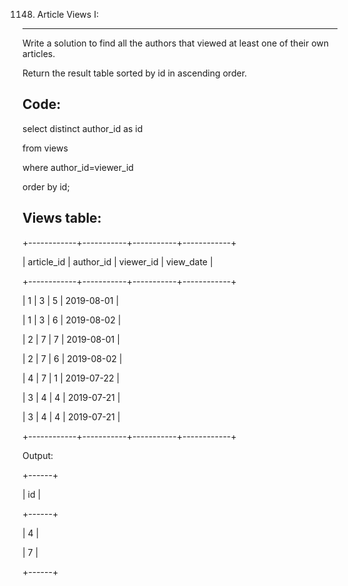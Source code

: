 1148. Article Views I:
---------------------

Write a solution to find all the authors that viewed at least one of their own articles.

Return the result table sorted by id in ascending order.


Code:
----
select distinct author_id as id

from views

where author_id=viewer_id

order by id;


Views table:
------------
+------------+-----------+-----------+------------+

| article_id | author_id | viewer_id | view_date  |

+------------+-----------+-----------+------------+

| 1          | 3         | 5         | 2019-08-01 |

| 1          | 3         | 6         | 2019-08-02 |

| 2          | 7         | 7         | 2019-08-01 |

| 2          | 7         | 6         | 2019-08-02 |

| 4          | 7         | 1         | 2019-07-22 |


| 3          | 4         | 4         | 2019-07-21 |

| 3          | 4         | 4         | 2019-07-21 |

+------------+-----------+-----------+------------+

Output: 

+------+

| id   |

+------+

| 4    |

| 7    |

+------+


